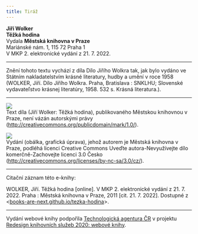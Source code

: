 ```yaml
---
title: Tiráž
---
```


**Jiří Wolker    
Těžká hodina**    
Vydala **Městská knihovna v Praze**    
Mariánské nám. 1, 115 72 Praha 1    
V MKP 2. elektronické vydání z 21. 7. 2022.

***

Znění tohoto textu vychází z díla Dílo Jiřího Wolkra tak, jak bylo vydáno ve Státním nakladatelstvím krásné literatury, hudby a umění v roce 1958 (WOLKER, Jiří. Dílo Jiřího Wolkra. Praha, Bratislava : SNKLHU; Slovenské vydavateľstvo krásnej literatúry, 1958. 532 s. Krásná literatura.).

***

![](../Images/pd-88x31.png)  
Text díla (Jiří Wolker: Těžká hodina), publikovaného Městskou knihovnou v Praze, není vázán autorskými právy (http://creativecommons.org/publicdomain/mark/1.0/).

![](../Images/88x31.png)  
Vydání (obálka, grafická úprava), jehož autorem je Městská knihovna v Praze, podléhá licenci Creative Commons Uveďte autora-Nevyužívejte dílo komerčně-Zachovejte licenci 3.0 Česko (http://creativecommons.org/licenses/by-nc-sa/3.0/cz/).

***

Citační záznam této e-knihy:

WOLKER, Jiří. Těžká hodina \[online\]. V MKP 2. elektronické vydání z 21. 7. 2022. Praha : Městská knihovna v Praze, 2011 \[cit. 21. 7. 2022]. Dostupné z <[books-are-next.github.io/tezka-hodina](https://books-are-next.github.io/tezka-hodina/)>.

***

Vydání webové knihy podpořila [Technologická agentura ČR](https://www.tacr.cz/) v projektu [Redesign knihovních služeb 2020: webové knihy](https://starfos.tacr.cz/cs/project/TL04000391).